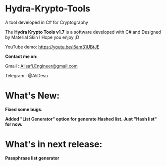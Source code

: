 # Hydra-Krypto-Tools
A tool developed in C# for Cryptography 

The **Hydra Krypto Tools v1.7** is a software developed with C# and Designed by Material Skin
I Hope you enjoy ;D

YouTube demo: https://youtu.be/i5am31UBtJE

**Contact me on:**

Gmail : Alisafi.Engineer@gmail.com

Telegram : @AliDesu

# What's New:
**Fixed some bugs.**

**Added "List Generator" option for generate Hashed list. Just "Hash list" for now.**

# What's in next release:
**Passphrase list generator**
